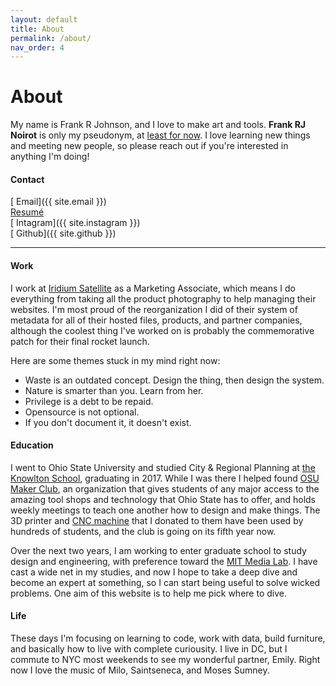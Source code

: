 ```yaml
---
layout: default
title: About
permalink: /about/
nav_order: 4
---
```


# About

My name is Frank R Johnson, and I love to make art and tools. __Frank RJ Noirot__ is only my pseudonym, at [least for now](https://franknoirot.co/write/im-changing-my-name). I love learning new things and meeting new people, so please reach out if you're interested in anything I'm doing!

#### Contact
[<i class='far fa-envelope fa-fw'></i> Email]({{ site.email }}) <br>
[<i class='far fa-file-alt fa-fw'></i> Resumé](/resume) <br>
[<i class='fab fa-instagram fa-fw'></i> Intagram]({{ site.instagram }}) <br>
[<i class='fab fa-github fa-fw'></i> Github]({{ site.github }}) <br>

----

#### Work
I work at [Iridium Satellite](http://iridium.com) as a Marketing Associate, which means I do everything from taking all the product photography to help managing their websites. I'm most proud of the reorganization I did of their system of metadata for all of their hosted files, products, and partner companies, although the coolest thing I've worked on is probably the commemorative patch for their final rocket launch.

Here are some themes stuck in my mind right now:
- Waste is an outdated concept. Design the thing, then design the system.
- Nature is smarter than you. Learn from her.
- Privilege is a debt to be repaid.
- Opensource is not optional.
- If you don't document it, it doesn't exist.

#### Education
I went to Ohio State University and studied City & Regional Planning at [the Knowlton School](https://knowlton.osu.edu/), graduating in 2017. While I was there I helped found [OSU Maker Club](http://osumakerclub.org/), an organization that gives students of any major access to the amazing tool shops and technology that Ohio State has to offer, and holds weekly meetings to teach one another how to design and make things. The 3D printer and [CNC machine](https://www.v1engineering.com/specifications/) that I donated to them have been used by hundreds of students, and the club is going on its fifth year now.

Over the next two years, I am working to enter graduate school to study design and engineering, with preference toward the [MIT Media Lab](media.mit.edu). I have cast a wide net in my studies, and now I hope to take a deep dive and become an expert at something, so I can start being useful to solve wicked problems. One aim of this website is to help me pick where to dive.

#### Life
These days I'm focusing on learning to code, work with data, build furniture, and basically how to live with complete curiousity. I live in DC, but I commute to NYC most weekends to see my wonderful partner, Emily. Right now I love the music of Milo, Saintseneca, and Moses Sumney.
